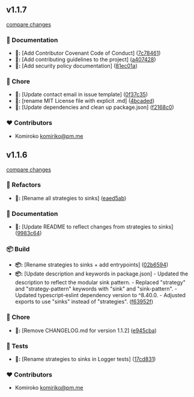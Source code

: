 
## v1.1.7

[compare changes](https://github.com/NowaraJS/logger/compare/v1.1.6...v1.1.7)

### 📖 Documentation

- **📖:** [Add Contributor Covenant Code of Conduct] ([7c78461](https://github.com/NowaraJS/logger/commit/7c78461))
- **📖:** [Add contributing guidelines to the project] ([a407428](https://github.com/NowaraJS/logger/commit/a407428))
- **📖:** [Add security policy documentation] ([81ec01a](https://github.com/NowaraJS/logger/commit/81ec01a))

### 🦉 Chore

- **🦉:** [Update contact email in issue template] ([0f37c35](https://github.com/NowaraJS/logger/commit/0f37c35))
- **🦉:** [rename MIT License file with explicit .md] ([4bcaded](https://github.com/NowaraJS/logger/commit/4bcaded))
- **🦉:** [Update dependencies and clean up package.json] ([f2168c0](https://github.com/NowaraJS/logger/commit/f2168c0))

### ❤️ Contributors

- Komiroko <komiriko@pm.me>

## v1.1.6

[compare changes](https://github.com/NowaraJS/logger/compare/v1.1.5...v1.1.6)

### 🧹 Refactors

- **🧹:** [Rename all strategies to sinks] ([eaed5ab](https://github.com/NowaraJS/logger/commit/eaed5ab))

### 📖 Documentation

- **📖:** [Update README to reflect changes from strategies to sinks] ([9983c64](https://github.com/NowaraJS/logger/commit/9983c64))

### 📦 Build

- **📦:** [Rename strategies to sinks + add entrypoints] ([02b6594](https://github.com/NowaraJS/logger/commit/02b6594))
- **📦:** [Update description and keywords in package.json] - Updated the description to reflect the modular sink pattern. - Replaced "strategy" and "strategy-pattern" keywords with "sink" and "sink-pattern". - Updated typescript-eslint dependency version to ^8.40.0. - Adjusted exports to use "sinks" instead of "strategies". ([f63952f](https://github.com/NowaraJS/logger/commit/f63952f))

### 🦉 Chore

- **🦉:** [Remove CHANGELOG.md for version 1.1.2] ([e945cba](https://github.com/NowaraJS/logger/commit/e945cba))

### 🧪 Tests

- **🧪:** [Rename strategies to sinks in Logger tests] ([17cd831](https://github.com/NowaraJS/logger/commit/17cd831))

### ❤️ Contributors

- Komiroko <komiriko@pm.me>

